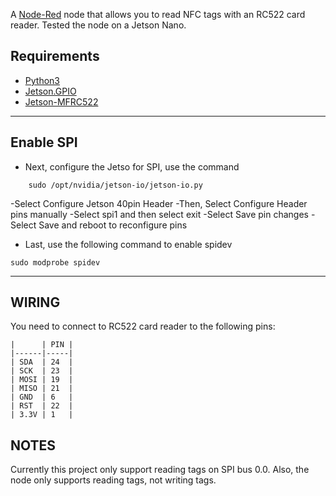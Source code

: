 
A [Node-Red][1] node that allows you to read NFC tags with an RC522 card reader.
Tested the node on a Jetson Nano.

Requirements
------------
- [Python3][2]
- [Jetson.GPIO][3]
- [Jetson-MFRC522][4]
------------
Enable SPI
------------
- Next, configure the Jetso for SPI, use the command
```
    sudo /opt/nvidia/jetson-io/jetson-io.py
```
-Select Configure Jetson 40pin Header
-Then, Select Configure Header pins manually
-Select spi1 and then select exit
-Select Save pin changes
-Select Save and reboot to reconfigure pins
- Last, use the following command to enable spidev
```
sudo modprobe spidev
```
-----
WIRING
---
You need to connect to RC522 card reader to the following pins:

```
|      | PIN |
|------|-----|
| SDA  | 24  |
| SCK  | 23  |
| MOSI | 19  |
| MISO | 21  |
| GND  | 6   |
| RST  | 22  |
| 3.3V | 1   |
```
NOTES
----
Currently this project only support reading tags on SPI bus 0.0. Also, the node only supports reading tags, not writing tags.

[1]:	https://nodered.org
[2]:	https://www.python.org
[3]:    https://github.com/NVIDIA/jetson-gpio
[4]:    https://github.com/SantaCRC/Jetson-MFRC522
